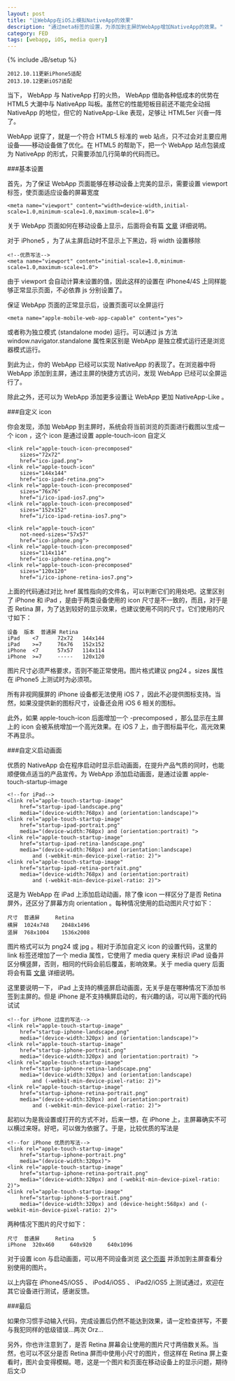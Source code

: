 ```yaml
---
layout: post
title: "让WebApp在iOS上模拟NativeApp的效果"
description: "通过meta标签的设置，为添加到主屏的WebApp增加NativeApp的效果。"
category: FED
tags: [webapp, iOS, media query]
---
```

{% include JB/setup %}

	2012.10.11更新iPhone5适配
	2013.10.12更新iOS7适配

当下， WebApp 与 NativeApp 打的火热， WebApp 借助各种低成本的优势在 HTML5 大潮中与 NativeApp 叫板。虽然它的性能短板目前还不能完全动摇 NativeApp 的地位，但它的 NativeApp-Like 表现，足够让 HTML5er 兴奋一阵了。

WebApp 说穿了，就是一个符合 HTML5 标准的 web 站点，只不过会对主要应用设备——移动设备做了优化。在 HTML5 的帮助下，把一个 WebApp 站点包装成为 NativeApp 的形式，只需要添加几行简单的代码而已。

###基本设置

首先，为了保证 WebApp 页面能够在移动设备上完美的显示，需要设置 viewport 标签，使页面适应设备的屏幕宽度

<?prettify lang=html linenums=true?>
	<meta name="viewport" content="width=device-width,initial-scale=1.0,minimum-scale=1.0,maximum-scale=1.0">

关于 WebApp 页面如何在移动设备上显示，后面将会有篇 [文章](#todo) 详细说明。

对于 iPhone5 ，为了从主屏启动时不显示上下黑边，将 width 设置移除

<?prettify lang=html linenums=true?>
	<!--优质写法-->
	<meta name="viewport" content="initial-scale=1.0,minimum-scale=1.0,maximum-scale=1.0">

由于 viewport 会自动计算未设置的值，因此这样的设置在 iPhone4/4S 上同样能够正常显示页面，不必依靠 js 分别设置了。

保证 WebApp 页面的正常显示后，设置页面可以全屏运行

<?prettify lang=html linenums=true?>
	<meta name="apple-mobile-web-app-capable" content="yes">

或者称为独立模式 (standalone mode) 运行。可以通过 js 方法 window.navigator.standalone 属性来区别是 WebApp 是独立模式运行还是浏览器模式运行。

到此为止，你的 WebApp 已经可以实现 NativeApp 的表现了。在浏览器中将 WebApp 添加到主屏，通过主屏的快捷方式访问，发现 WebApp 已经可以全屏运行了。

除此之外，还可以为 WebApp 添加更多设置让 WebApp 更加 NativeApp-Like 。

###自定义 icon

你会发现，添加 WebApp 到主屏时，系统会将当前浏览的页面进行截图以生成一个 icon ，这个 icon 是通过设置 apple-touch-icon 自定义

<?prettify lang=html linenums=true?>
	<link rel="apple-touch-icon-precomposed" 
		sizes="72x72"
		href="ico-ipad.png">
	<link rel="apple-touch-icon"             
		sizes="144x144"
		href="ico-ipad-retina.png">
	<link rel="apple-touch-icon-precomposed" 
		sizes="76x76"
		href="i/ico-ipad-ios7.png">
	<link rel="apple-touch-icon-precomposed" 
		sizes="152x152"
		href="i/ico-ipad-retina-ios7.png">
	
	<link rel="apple-touch-icon"             
		not-need-sizes="57x57"
		href="ico-iphone.png">
	<link rel="apple-touch-icon-precomposed" 
		sizes="114x114"
		href="ico-iphone-retina.png">
	<link rel="apple-touch-icon-precomposed" 
		sizes="120x120"
		href="i/ico-iphone-retina-ios7.png">

上面的代码通过对比 href 属性指向的文件名，可以判断它们的用处吧。这里区别了 iPhone 和 iPad ，是由于两类设备使用的 icon 尺寸是不一致的，而且，对于是否 Retina 屏，为了达到较好的显示效果，也建议使用不同的尺寸。它们使用的尺寸如下：

	设备	版本	普通屏	Retina
	iPad	<7  	72x72	144x144
	iPad	>=7 	76x76	152x152
	iPhone	<7  	57x57	114x114
	iPhone	>=7 	-----	120x120

图片尺寸必须严格要求，否则不能正常使用。图片格式建议 png24 。sizes 属性在 iPhone5 上测试时为必须项。

所有非视网膜屏的 iPhone 设备都无法使用 iOS 7 ，因此不必提供图标支持。当然，如果没提供新的图标尺寸，设备还会用 iOS 6 相关的图标。

此外，如果 apple-touch-icon 后面增加一个 -precomposed ，那么显示在主屏上的 icon 会被系统增加一个高光效果。在 iOS 7 上，由于图标扁平化，高光效果不再显示。

###自定义启动画面

优质的 NativeApp 会在程序启动时显示启动画面，在提升产品气质的同时，也能顺便做点适当的产品宣传。为 WebApp 添加启动画面，是通过设置 apple-touch-startup-image 

<?prettify lang=html linenums=true?>
	<!--for iPad-->
	<link rel="apple-touch-startup-image"  
		href="startup-ipad-landscape.png"        
		media="(device-width:768px) and (orientation:landscape)">
	<link rel="apple-touch-startup-image"  
		href="startup-ipad-portrait.png"         
		media="(device-width:768px) and (orientation:portrait) ">
	<link rel="apple-touch-startup-image"  
		href="startup-ipad-retina-landscape.png" 
		media="(device-width:768px) and (orientation:landscape) 
			and (-webkit-min-device-pixel-ratio: 2)">
	<link rel="apple-touch-startup-image"  
		href="startup-ipad-retina-portrait.png"  
		media="(device-width:768px) and (orientation:portrait)  
			and (-webkit-min-device-pixel-ratio: 2)">

这是为 WebApp 在 iPad 上添加启动动画，除了像 icon 一样区分了是否 Retina 屏外，还区分了屏幕方向 orientation 。每种情况使用的启动图片尺寸如下：

	尺寸	普通屏		Retina
	横屏	1024x748	2048x1496
	竖屏	768x1004	1536x2008

图片格式可以为 png24 或 jpg 。相对于添加自定义 icon 的设置代码，这里的 link 标签还增加了一个 media 属性，它使用了 media query 来标识 iPad 设备并区分横竖屏，否则，相同的代码会前后覆盖，影响效果。关于 media query 后面将会有篇 [文章](#todo) 详细说明。

这里要说明一下， iPad 上支持的横竖屏启动画面，无关乎是在哪种情况下添加书签到主屏的。但是 iPhone 是不支持横屏启动的，有兴趣的话，可以用下面的代码试试

<?prettify lang=html linenums=true?>
	<!--for iPhone 过度的写法-->
	<link rel="apple-touch-startup-image" 
		href="startup-iphone-landscape.png"        
		media="(device-width:320px) and (orientation:landscape)">
	<link rel="apple-touch-startup-image" 
		href="startup-iphone-portrait.png"         
		media="(device-width:320px) and (orientation:portrait) ">
	<link rel="apple-touch-startup-image" 
		href="startup-iphone-retina-landscape.png" 
		media="(device-width:320px) and (orientation:landscape) 
			and (-webkit-min-device-pixel-ratio: 2)">
	<link rel="apple-touch-startup-image" 
		href="startup-iphone-retina-portrait.png"  
		media="(device-width:320px) and (orientation:portrait)  
			and (-webkit-min-device-pixel-ratio: 2)">

起初以为是我设置或打开的方式不对，后来一想，在 iPhone 上，主屏幕确实不可以横过来呀。好吧，可以做为依据了。于是，比较优质的写法是

<?prettify lang=html linenums=true?>
	<!--for iPhone 优质的写法-->
	<link rel="apple-touch-startup-image" 
		href="startup-iphone-portrait.png"        
		media="(device-width:320px)">
	<link rel="apple-touch-startup-image" 
		href="startup-iphone-retina-portrait.png" 
		media="(device-width:320px) and (-webkit-min-device-pixel-ratio: 2)">
	<link rel="apple-touch-startup-image" 
		href="startup-iphone-5-portrait.png" 
		media="(device-width:320px) and (device-height:568px) and (-webkit-min-device-pixel-ratio: 2)">

两种情况下图片的尺寸如下：

	尺寸	普通屏		Retina		5
	iPhone	320x460		640x920		640x1096

对于设置 icon 与启动画面，可以用不同设备浏览 [这个页面](/WebAppHelper/package/AddToHomeScreen) 并添加到主屏查看分别使用的图片。

以上内容在 iPhone4S/iOS5 、 iPod4/iOS5 、 iPad2/iOS5 上测试通过，欢迎在其它设备进行测试，感谢反馈。

###最后

如果你习惯手动输入代码，完成设置后仍然不能达到效果，请一定检查拼写，不要与我犯同样的低级错误...两次 Orz...

另外，你也许注意到了，是否 Retina 屏幕会让使用的图片尺寸两倍数关系。当然，也可以不区分是否 Retina 屏而中使用小尺寸的图片，但这样在 Retina 屏上查看时，图片会变得模糊。嗯，这是一个图片和页面在移动设备上的显示问题，期待后文:D













 


